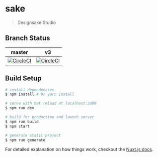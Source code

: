 # sake

> Designsake Studio

## Branch Status

master | v3 
--- | --- 
[![CircleCI](https://circleci.com/gh/acidjazz/sake/tree/master.svg?style=shield)](https://circleci.com/gh/acidjazz/sake/tree/master) | [![CircleCI](https://circleci.com/gh/acidjazz/sake/tree/v3.svg?style=shield)](https://circleci.com/gh/acidjazz/sake/tree/v3)



## Build Setup

``` bash
# install dependencies
$ npm install # Or yarn install

# serve with hot reload at localhost:3000
$ npm run dev

# build for production and launch server
$ npm run build
$ npm start

# generate static project
$ npm run generate
```

For detailed explanation on how things work, checkout the [Nuxt.js docs](https://github.com/nuxt/nuxt.js).
